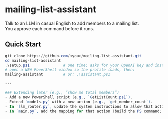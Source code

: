 # mailing-list-assistant

Talk to an LLM in casual English to add members to a mailing list.  
You approve each command before it runs.

## Quick Start
```powershell
git clone https://github.com/<you>/mailing-list-assistant.git
cd mailing-list-assistant
.\setup.ps1               # one time; asks for your OpenAI key and installs deps
# open a NEW PowerShell window so the profile loads, then:
mailing-assistant         # or: .\assistant.ps1

---

### Extending later (e.g., “show me total members”)
- Add a new PowerShell script (e.g., `GetListCount.ps1`).
- Extend `models.py` with a new action (e.g., `get_member_count`).
- In `llm_router.py`, update the system instructions to allow that action and fields.
- In `main.py`, add the mapping for that action (build the PS command; same approval flow).


